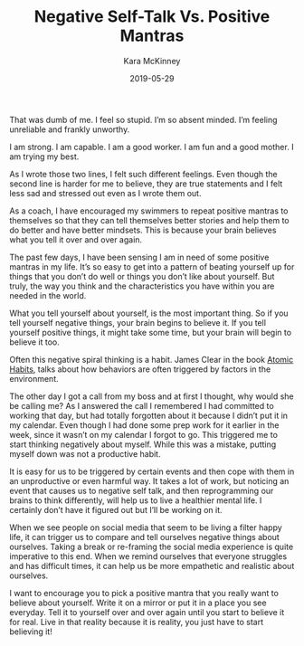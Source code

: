 ﻿---
layout: post
title: Negative Self-Talk Vs. Positive Mantras
date: 2019-05-29
author: Kara McKinney
page: post-single
description: What you tell yourself, your brain believes. Tell yourself positive thoughts.
featured-image: youareenough.jpg
featured-image-alt: picture of 'you are enough' written in script
categories: ['lifestyle', 'spirituality']
comments: true
---

That was dumb of me. I feel so stupid. I’m so absent minded. I’m feeling unreliable and frankly unworthy.

I am strong. I am capable. I am a good worker. I am fun and a good mother. I am trying my best.

As I wrote those two lines, I felt such different feelings. Even though the second line is harder for me to believe, they are true statements and I felt less sad and stressed out even as I wrote them out.

As a coach, I have encouraged my swimmers to repeat positive mantras to themselves so that they can tell themselves better stories and help them to do better and have better mindsets. This is because your brain believes what you tell it over and over again.

The past few days, I have been sensing I am in need of some positive mantras in my life. It’s so easy to get into a pattern of beating yourself up for things that you don’t do well or things you don’t like about yourself. But truly, the way you think and the characteristics you have within you are needed in the world.

What you tell yourself about yourself, is the most important thing. So if you tell yourself negative things, your brain begins to believe it. If you tell yourself positive things, it might take some time, but your brain will begin to believe it too.

Often this negative spiral thinking is a habit. James Clear in the book [Atomic Habits](https://jamesclear.com/atomic-habits), talks about how behaviors are often triggered by factors in the environment.

The other day I got a call from my boss and at first I thought, why would she be calling me? As I answered the call I remembered I had committed to working that day, but had totally forgotten about it because I didn’t put it in my calendar. Even though I had done some prep work for it earlier in the week, since it wasn’t on my calendar I forgot to go. This triggered me to start thinking negatively about myself. While this was a mistake, putting myself down was not a productive habit.

It is easy for us to be triggered by certain events and then cope with them in an unproductive or even harmful way. It takes a lot of work, but noticing an event that causes us to negative self talk, and then reprogramming our brains to think differently, will help us to live a healthier mental life. I certainly don’t have it figured out but I’ll be working on it.

When we see people on social media that seem to be living a filter happy life, it can trigger us to compare and tell ourselves negative things about ourselves. Taking a break or re-framing the social media experience is quite imperative to this end. When we remind ourselves that everyone struggles and has difficult times, it can help us be more empathetic and realistic about ourselves.

I want to encourage you to pick a positive mantra that you really want to believe about yourself. Write it on a mirror or put it in a place you see everyday. Tell it to yourself over and over again until you start to believe it for real. Live in that reality because it is reality, you just have to start believing it!